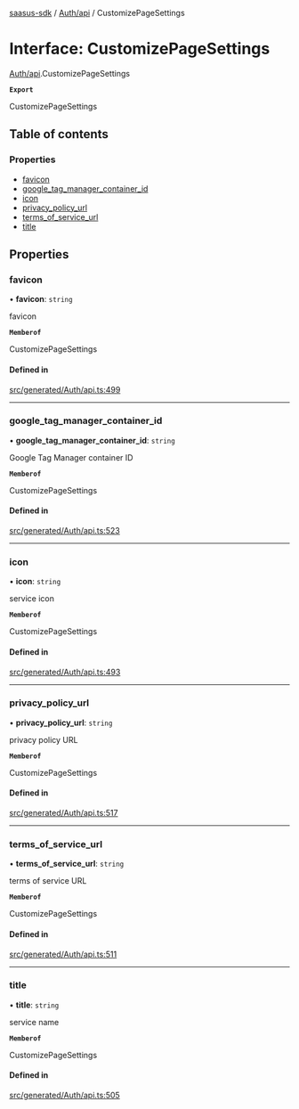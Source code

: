 [saasus-sdk](../README.md) / [Auth/api](../modules/Auth_api.md) / CustomizePageSettings

# Interface: CustomizePageSettings

[Auth/api](../modules/Auth_api.md).CustomizePageSettings

**`Export`**

CustomizePageSettings

## Table of contents

### Properties

- [favicon](Auth_api.CustomizePageSettings.md#favicon)
- [google\_tag\_manager\_container\_id](Auth_api.CustomizePageSettings.md#google_tag_manager_container_id)
- [icon](Auth_api.CustomizePageSettings.md#icon)
- [privacy\_policy\_url](Auth_api.CustomizePageSettings.md#privacy_policy_url)
- [terms\_of\_service\_url](Auth_api.CustomizePageSettings.md#terms_of_service_url)
- [title](Auth_api.CustomizePageSettings.md#title)

## Properties

### favicon

• **favicon**: `string`

favicon

**`Memberof`**

CustomizePageSettings

#### Defined in

[src/generated/Auth/api.ts:499](https://github.com/saasus-platform/saasus-sdk-javascript/blob/c67ac22/src/generated/Auth/api.ts#L499)

___

### google\_tag\_manager\_container\_id

• **google\_tag\_manager\_container\_id**: `string`

Google Tag Manager container ID

**`Memberof`**

CustomizePageSettings

#### Defined in

[src/generated/Auth/api.ts:523](https://github.com/saasus-platform/saasus-sdk-javascript/blob/c67ac22/src/generated/Auth/api.ts#L523)

___

### icon

• **icon**: `string`

service icon

**`Memberof`**

CustomizePageSettings

#### Defined in

[src/generated/Auth/api.ts:493](https://github.com/saasus-platform/saasus-sdk-javascript/blob/c67ac22/src/generated/Auth/api.ts#L493)

___

### privacy\_policy\_url

• **privacy\_policy\_url**: `string`

privacy policy URL

**`Memberof`**

CustomizePageSettings

#### Defined in

[src/generated/Auth/api.ts:517](https://github.com/saasus-platform/saasus-sdk-javascript/blob/c67ac22/src/generated/Auth/api.ts#L517)

___

### terms\_of\_service\_url

• **terms\_of\_service\_url**: `string`

terms of service URL

**`Memberof`**

CustomizePageSettings

#### Defined in

[src/generated/Auth/api.ts:511](https://github.com/saasus-platform/saasus-sdk-javascript/blob/c67ac22/src/generated/Auth/api.ts#L511)

___

### title

• **title**: `string`

service name

**`Memberof`**

CustomizePageSettings

#### Defined in

[src/generated/Auth/api.ts:505](https://github.com/saasus-platform/saasus-sdk-javascript/blob/c67ac22/src/generated/Auth/api.ts#L505)
